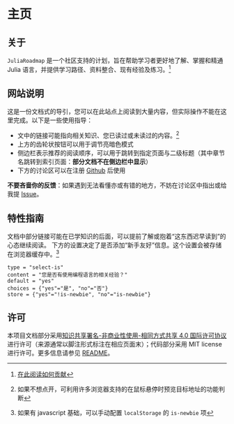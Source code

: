 # 主页
## 关于
`JuliaRoadmap` 是一个社区支持的计划，旨在帮助学习者更好地了解、掌握和精通 Julia 语言，并提供学习路径、资料整合、现有经验及练习。[^1]

## 网站说明
这是一份文档式的导引，您可以在此站点上阅读到大量内容，但实际操作不能在这里完成。以下是一些使用指导：
- 文中的链接可能指向相关知识、您已读过或未读过的内容。[^2]
- 上方的齿轮状按钮可以用于调节亮暗色模式
- 侧边栏表示推荐的阅读顺序，可以用于跳转到指定页面与二级标题（其中章节名跳转到索引页面：**部分文档不在侧边栏中显示**）
- 下方的讨论区可以在注册 [Github](../knowledge/github.md) 后使用

**不要吝啬你的反馈**：如果遇到无法看懂亦或有错的地方，不妨在讨论区中指出或给我提 [Issue](https://github.com/JuliaRoadmap/zh/issues/new)。

## 特性指南
文档中部分链接可能在已学知识的后面，可以提前了解或抱着“这东西迟早读到”的心态继续阅读。
下方的设置决定了是否添加“新手友好”信息。这个设置会被存储在浏览器缓存中。[^3]

```insert-setting
type = "select-is"
content = "您是否有使用编程语言的相关经验？"
default = "yes"
choices = {"yes"="是", "no"="否"}
store = {"yes"="!is-newbie", "no"="is-newbie"}
```

## 许可
本项目文档部分采用[知识共享署名-非商业性使用-相同方式共享 4.0 国际许可协议](https://creativecommons.org/licenses/by-nc-sa/4.0/)进行许可（来源通常以脚注形式标注在相应页面末）；代码部分采用 MIT license 进行许可。更多信息请参见 [README](https://github.com/JuliaRoadmap/zh#README)。

[^1]: [在此阅读如何贡献](https://github.com/JuliaRoadmap/zh/blob/master/CONTRIBUTING.md)
[^2]: 如果不想点开，可利用许多浏览器支持的在鼠标悬停时预览目标地址的功能判断
[^3]: 如果有 javascript 基础，可以手动配置 `localStorage` 的 `is-newbie` 项
